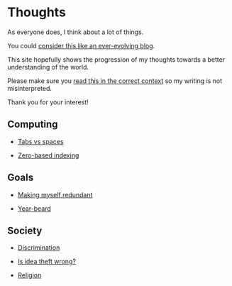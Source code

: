 # Thoughts

As everyone does, I think about a lot of things.

You could
[consider this like an ever-evolving blog](./on/why_not_a_blog/).

This site hopefully shows the progression of my thoughts towards a
better understanding of the world.

Please make sure you [read this in the correct context](/on/context/)
so my writing is not misinterpreted.

Thank you for your interest!


## Computing

- [Tabs vs spaces](/on/tabs_vs_spaces/)

- [Zero-based indexing](/on/zero-based_index/)


## Goals

- [Making myself redundant](/on/making_myself_redundant/)

- [Year-beard](/on/year-beard/)


## Society

- [Discrimination](/on/discrimination/)

- [Is idea theft wrong?](/on/is_idea_theft_wrong/)

- [Religion](/on/religion/)
